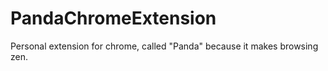 # PandaChromeExtension
Personal extension for chrome, called "Panda" because it makes browsing zen.
